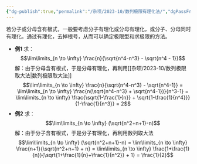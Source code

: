 ```yaml
---
{"dg-publish":true,"permalink":"/杂项/2023-10/数列极限有理化法/","dgPassFrontmatter":true}
---
```


若分子或分母含有根式，一般要考虑分子有理化或分母有理化，或分子、分母同时有理化。通过有理化，去掉根号，从而可以确定极限型和求极限的方法。
- **例1**
	求：
	$$\lim\limits_{n \to \infty} \frac{n}{\sqrt{n^4-n^3} - \sqrt{n^4 - 1}}$$
	解：由于分母含有根式，于是分母有理化，再利用[[杂项/2023-10/数列极限取大法\|数列极限取大法]]
	$$\lim\limits_{n \to \infty} \frac{n}{\sqrt{n^4-n^3} - \sqrt{n^4-1}} = 
	\lim\limits_{n \to \infty} \frac{n(\sqrt{n^4-n^3} + \sqrt{n^4-1})}{n^3-1} = 
	\lim\limits_{n \to \infty} \frac{\sqrt{1-\frac{1}{n}} + \sqrt{1-\frac{1}{n^4}}}{1-\frac{1}{n^3}} = 2$$
- **例2**
	求：
	$$\lim\limits_{n \to \infty} (\sqrt{n^2+n+1}-n)$$
	解：由于分子含有根式，于是分子有理化，再利用数列取大法
	$$\lim\limits_{n \to \infty} (\sqrt{n^2+n+1}-n) =
	\lim\limits_{n \to \infty} \frac{n+1}{\sqrt{n^2+n+1} + n} =
	\lim\limits_{n \to \infty} \frac{1+\frac{1}{n}}{\sqrt{1+\frac{1}{n}+\frac{1}{n^2}} + 1} = \frac{1}{2}$$